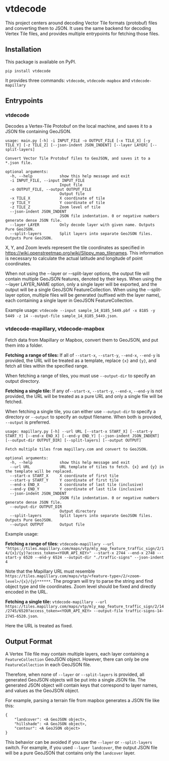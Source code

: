 # vtdecode

This project centers around decoding Vector Tile formats (protobuf) files and converting them to JSON. It uses the same backend for decoding Vertex Tile files, and provides multiple entrypoints for fetching those files.

## Installation
This package is available on PyPI.
```
pip install vtdecode
```

It provides three commands: `vtdecode`, `vtdecode-mapbox` and `vtdecode-mapillary`

## Entrypoints

### vtdecode
Decodes a Vertex-Tile Protobuf on the local machine, and saves it to a JSON file containing GeoJSON.

```
usage: main.py [-h] -i INPUT_FILE -o OUTPUT_FILE [-x TILE_X] [-y TILE_Y] [-z TILE_Z] [--json-indent JSON_INDENT] [--layer LAYER] [--split-layers]

Convert Vector Tile Protobuf files to GeoJSON, and saves it to a *.json file.

optional arguments:
  -h, --help            show this help message and exit
  -i INPUT_FILE, --input INPUT_FILE
                        Input file
  -o OUTPUT_FILE, --output OUTPUT_FILE
                        Output file
  -x TILE_X             X coordinate of tile
  -y TILE_Y             Y coordinate of tile
  -z TILE_Z             Zoom level of tile
  --json-indent JSON_INDENT
                        JSON file indentation. 0 or negative numbers generate dense JSON file.
  --layer LAYER         Only decode layer with given name. Outputs Pure GeoJSON.
  --split-layers        Split layers into separate GeoJSON files. Outputs Pure GeoJSON.
```

X, Y, and Zoom levels represent the tile coordinates as specified in https://wiki.openstreetmap.org/wiki/Slippy_map_tilenames.
This information is necessary to calculate the actual latitude and longitude of point coordinates.

When not using the --layer or --split-layer options, the output file will contain multiple GeoJSON features, denoted by their keys.
When using the --layer LAYER_NAME option, only a single layer will be exported, and the output will be a single GeoJSON FeatureCollection.
When using the --split-layer option, multiple files will be generated (suffixed with the layer name), each containing a single layer in GeoJSON FeatureCollection.

Example usage: `vtdecode --input sample_14_8185_5449.pbf -x 8185 -y 5449 -z 14 --output-file sample_14_8185_5449.json`.

### vtdecode-mapillary, vtdecode-mapbox
Fetch data from Mapillary or Mapbox, convert them to GeoJSON, and put them into a folder.

**Fetching a range of tiles:** If all of `--start-x`, `--start-y`, `--end-x`, `--end-y` is provided, the URL will be treated as a template, replace `{x}` and `{y}`, and fetch all tiles within the specified range. 

When fetching a range of tiles, you must use `--output-dir` to specify an output directory. 

**Fetching a single tile:** If any of`--start-x`, `--start-y`, `--end-x`, `--end-y` is not provided, the URL will be treated as a pure URL and only a single file will be fetched. 

When fetching a single tile, you can either use `--output-dir` to specify a directory or `--output` to specify an output filename. When both is provided, `--output` is preferred.

```
usage: mapillary.py [-h] --url URL [--start-x START_X] [--start-y START_Y] [--end-x END_X] [--end-y END_Y] [--json-indent JSON_INDENT] [--output-dir OUTPUT_DIR] [--split-layers] [--output OUTPUT]

Fetch multiple tiles from mapillary.com and convert to GeoJSON.

optional arguments:
  -h, --help            show this help message and exit
  --url URL             URL template of tiles to fetch. {x} and {y} in the template will be replaced.
  --start-x START_X     X coordinate of first tile
  --start-y START_Y     Y coordinate of first tile
  --end-x END_X         X coordinate of last tile (inclusive)
  --end-y END_Y         Y coordinate of last tile (inclusive)
  --json-indent JSON_INDENT
                        JSON file indentation. 0 or negative numbers generate dense JSON file.
  --output-dir OUTPUT_DIR
                        Output directory
  --split-layers        Split layers into separate GeoJSON files. Outputs Pure GeoJSON.
  --output OUTPUT       Output file
```

Example usage: 

**Fetching a range of tiles:** `vtdecode-mapillary --url "https://tiles.mapillary.com/maps/vtp/mly_map_feature_traffic_sign/2/14/{x}/{y}?access_token=<YOUR_API_KEY>" --start-x 2744 --end-x 2748 --start-y 6520 --end-y 6524 --output-dir "./traffic-signs" --json-indent 4`

Note that the Mapillary URL must resemble `https://tiles.mapillary.com/maps/vtp/<feature-type>/2/<zoom-level>/{x}/{y}******`. The program will try to parse the string and find object type and tile coordinates. Zoom level should be fixed and directly encoded in the URL.

**Fetching a single tile:** `vtdecode-mapillary --url https://tiles.mapillary.com/maps/vtp/mly_map_feature_traffic_sign/2/14/2745/6520?access_token=<YOUR_API_KEY> --output-file traffic-signs-14-2745-6520.json`.

Here the URL is treated as fixed.

## Output Format
A Vertex Tile file may contain multiple layers, each layer containing a `FeatureCollection` GeoJSON object. However, there can only be one `FeatureCollection` in each GeoJSON file.

Therefore, when none of `--layer` or `--split-layers` is provided, all generated GeoJSON objects will be put into a single JSON file. The generated JSON object will contain keys that correspond to layer names, and values as the GeoJSON object.

For example, parsing a terrain file from mapbox generates a JSON file like this:
```
{
    "landcover": <A GeoJSON object>,
    "hillshade": <A GeoJSON object>,
    "contour": <A GeoJSON object>
}
```

This behavior can be avoided if you use the `--layer` or `--split-layers` switch. For example, if you used `--layer landcover`, the output JSON file will be a pure GeoJSON that contains only the `landcover` layer.
